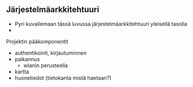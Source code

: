 ##  Järjestelmäarkkitehtuuri

* Pyri kuvailemaan tässä luvussa järjestelmäarkkitehtuuri yleisellä tasolla
* 


Projektin pääkomponentit
 - authentikointi, kirjautuminnen
 - paikannus
    - wlanin perusteella
 - kartta
 - huonetiedot (tietokanta mistä haetaan?)
